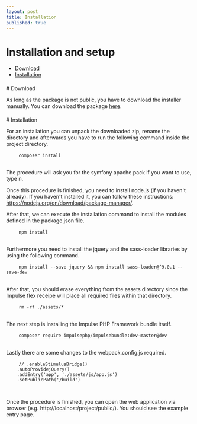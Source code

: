 ```yaml
---
layout: post
title: Installation
published: true
---
```

<h1 class="doc-title">Installation and setup</h1>

- [Download](#download)
- [Installation](#Installation)

<h4><a id="download"></a></h4>
# Download

As long as the package is not public, you have to download the installer manually. You can download the package <a href="downloads/installer.zip" target="_blank">here</a>.

<h4><a id="installation"></a></h4>
# Installation

For an installation you can unpack the downloaded zip, rename the directory and afterwards you have to run the following command inside the project directory.

<div>
  <div class="code-header">
    <div class="container-fluid">
        <div class="row">
          <div class="button red"></div>
          	<div class="button yellow"></div>
          	<div class="button green"></div>
        </div>
    </div>
  </div>
  <pre class="code-white imp-code line-numbers language-shell">
	<code class="language-bash">composer install</code>
  </pre>
</div>

The procedure will ask you for the symfony apache pack if you want to use, type n. 

Once this procedure is finished, you need to install node.js (if you haven't already). If you haven't installed it, you can follow these instructions: https://nodejs.org/en/download/package-manager/. 

After that, we can execute the installation command to install the modules defined in the package.json file. 

<div>
  <div class="code-header">
    <div class="container-fluid">
        <div class="row">
          <div class="button red"></div>
          	<div class="button yellow"></div>
          	<div class="button green"></div>
        </div>
    </div>
  </div>
  <pre class="code-white imp-code line-numbers language-shell">
	<code class="language-bash">npm install</code>
  </pre>
</div>

Furthermore you need to install the jquery and the sass-loader libraries by using the following command.

<div>
  <div class="code-header">
    <div class="container-fluid">
        <div class="row">
          <div class="button red"></div>
          	<div class="button yellow"></div>
          	<div class="button green"></div>
        </div>
    </div>
  </div>
  <pre class="code-white imp-code line-numbers language-shell">
	<code class="language-bash">npm install --save jquery && npm install sass-loader@^9.0.1 --save-dev</code>
  </pre>
</div>

After that, you should erase everything from the assets directory since the Impulse flex receipe will place all required files within that directory.

<div>
  <div class="code-header">
    <div class="container-fluid">
        <div class="row">
          <div class="button red"></div>
          	<div class="button yellow"></div>
          	<div class="button green"></div>
        </div>
    </div>
  </div>
  <pre class="code-white imp-code line-numbers language-shell">
	<code class="language-bash">rm -rf ./assets/*</code>
  </pre>
</div>

The next step is installing the Impulse PHP Framework bundle itself.

<div>
  <div class="code-header">
    <div class="container-fluid">
        <div class="row">
          <div class="button red"></div>
          	<div class="button yellow"></div>
          	<div class="button green"></div>
        </div>
    </div>
  </div>
  <pre class="code-white imp-code line-numbers language-shell">
	<code class="language-bash">composer require impulsephp/impulsebundle:dev-master@dev</code>
  </pre>
</div>

Lastly there are some changes to the webpack.config.js required. 

<div>
  <div class="code-header">
    <div class="container-fluid">
        <div class="row">
          <div class="button red"></div>
          	<div class="button yellow"></div>
          	<div class="button green"></div>
        </div>
    </div>
  </div>
  <pre class="code-white imp-code line-numbers language-js">
	<code class="language-js">// .enableStimulusBridge()
    .autoProvidejQuery()
    .addEntry('app', './assets/js/app.js')
    .setPublicPath('/build')
    </code>
  </pre>
</div>



Once the procedure is finished, you can open the web application via browser (e.g. http://localhost/project/public/). You should see the example entry page.
